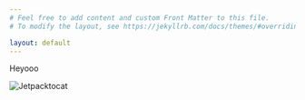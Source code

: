 ```yaml
---
# Feel free to add content and custom Front Matter to this file.
# To modify the layout, see https://jekyllrb.com/docs/themes/#overriding-theme-defaults

layout: default
---
```


Heyooo

![Jetpacktocat](https://octodex.github.com/images/jetpacktocat.png)
